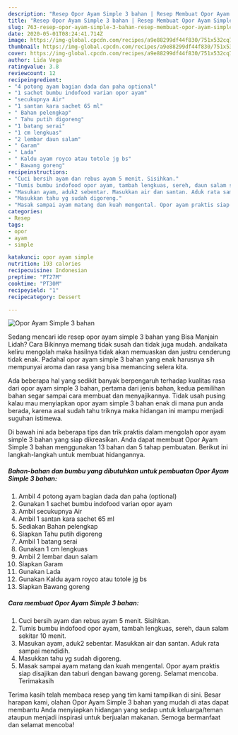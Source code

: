 ```yaml
---
description: "Resep Opor Ayam Simple 3 bahan | Resep Membuat Opor Ayam Simple 3 bahan Yang Mudah Dan Praktis"
title: "Resep Opor Ayam Simple 3 bahan | Resep Membuat Opor Ayam Simple 3 bahan Yang Mudah Dan Praktis"
slug: 763-resep-opor-ayam-simple-3-bahan-resep-membuat-opor-ayam-simple-3-bahan-yang-mudah-dan-praktis
date: 2020-05-01T08:24:41.714Z
image: https://img-global.cpcdn.com/recipes/a9e88299df44f830/751x532cq70/opor-ayam-simple-3-bahan-foto-resep-utama.jpg
thumbnail: https://img-global.cpcdn.com/recipes/a9e88299df44f830/751x532cq70/opor-ayam-simple-3-bahan-foto-resep-utama.jpg
cover: https://img-global.cpcdn.com/recipes/a9e88299df44f830/751x532cq70/opor-ayam-simple-3-bahan-foto-resep-utama.jpg
author: Lida Vega
ratingvalue: 3.8
reviewcount: 12
recipeingredient:
- "4 potong ayam bagian dada dan paha optional"
- "1 sachet bumbu indofood varian opor ayam"
- "secukupnya Air"
- "1 santan kara sachet 65 ml"
- " Bahan pelengkap"
- " Tahu putih digoreng"
- "1 batang serai"
- "1 cm lengkuas"
- "2 lembar daun salam"
- " Garam"
- " Lada"
- " Kaldu ayam royco atau totole jg bs"
- " Bawang goreng"
recipeinstructions:
- "Cuci bersih ayam dan rebus ayam 5 menit. Sisihkan."
- "Tumis bumbu indofood opor ayam, tambah lengkuas, sereh, daun salam sekitar 10 menit."
- "Masukan ayam, aduk2 sebentar. Masukkan air dan santan. Aduk rata sampai mendidih."
- "Masukkan tahu yg sudah digoreng."
- "Masak sampai ayam matang dan kuah mengental. Opor ayam praktis siap disajikan dan taburi dengan bawang goreng. Selamat mencoba. Terimakasih"
categories:
- Resep
tags:
- opor
- ayam
- simple

katakunci: opor ayam simple 
nutrition: 193 calories
recipecuisine: Indonesian
preptime: "PT27M"
cooktime: "PT30M"
recipeyield: "1"
recipecategory: Dessert

---
```



![Opor Ayam Simple 3 bahan](https://img-global.cpcdn.com/recipes/a9e88299df44f830/751x532cq70/opor-ayam-simple-3-bahan-foto-resep-utama.jpg)

Sedang mencari ide resep opor ayam simple 3 bahan yang Bisa Manjain Lidah? Cara Bikinnya memang tidak susah dan tidak juga mudah. andaikata keliru mengolah maka hasilnya tidak akan memuaskan dan justru cenderung tidak enak. Padahal opor ayam simple 3 bahan yang enak harusnya sih mempunyai aroma dan rasa yang bisa memancing selera kita.



Ada beberapa hal yang sedikit banyak berpengaruh terhadap kualitas rasa dari opor ayam simple 3 bahan, pertama dari jenis bahan, kedua pemilihan bahan segar sampai cara membuat dan menyajikannya. Tidak usah pusing kalau mau menyiapkan opor ayam simple 3 bahan enak di mana pun anda berada, karena asal sudah tahu triknya maka hidangan ini mampu menjadi suguhan istimewa.


Di bawah ini ada beberapa tips dan trik praktis dalam mengolah opor ayam simple 3 bahan yang siap dikreasikan. Anda dapat membuat Opor Ayam Simple 3 bahan menggunakan 13 bahan dan 5 tahap pembuatan. Berikut ini langkah-langkah untuk membuat hidangannya.

<!--inarticleads1-->

##### Bahan-bahan dan bumbu yang dibutuhkan untuk pembuatan Opor Ayam Simple 3 bahan:

1. Ambil 4 potong ayam bagian dada dan paha (optional)
1. Gunakan 1 sachet bumbu indofood varian opor ayam
1. Ambil secukupnya Air
1. Ambil 1 santan kara sachet 65 ml
1. Sediakan  Bahan pelengkap
1. Siapkan  Tahu putih digoreng
1. Ambil 1 batang serai
1. Gunakan 1 cm lengkuas
1. Ambil 2 lembar daun salam
1. Siapkan  Garam
1. Gunakan  Lada
1. Gunakan  Kaldu ayam royco atau totole jg bs
1. Siapkan  Bawang goreng




<!--inarticleads2-->

##### Cara membuat Opor Ayam Simple 3 bahan:

1. Cuci bersih ayam dan rebus ayam 5 menit. Sisihkan.
1. Tumis bumbu indofood opor ayam, tambah lengkuas, sereh, daun salam sekitar 10 menit.
1. Masukan ayam, aduk2 sebentar. Masukkan air dan santan. Aduk rata sampai mendidih.
1. Masukkan tahu yg sudah digoreng.
1. Masak sampai ayam matang dan kuah mengental. Opor ayam praktis siap disajikan dan taburi dengan bawang goreng. Selamat mencoba. Terimakasih




Terima kasih telah membaca resep yang tim kami tampilkan di sini. Besar harapan kami, olahan Opor Ayam Simple 3 bahan yang mudah di atas dapat membantu Anda menyiapkan hidangan yang sedap untuk keluarga/teman ataupun menjadi inspirasi untuk berjualan makanan. Semoga bermanfaat dan selamat mencoba!
